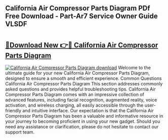 ## California Air Compressor Parts Diagram PDf Free Download - Part-Ar7 Service Owner Guide VLSDF

# <h2><a href="http://dfhuhte.blite.top/?on=California+Air+Compressor+Parts+Diagram">🔗Download New 👉🔴 California Air Compressor Parts Diagram</a></h2>

[![California Air Compressor Parts Diagram download](https://i.imgur.com/lujVjoI.png)](http://dfhuhte.blite.top/?on=California+Air+Compressor+Parts+Diagram)
Welcome to the ultimate guide for your new California Air Compressor Parts Diagram, designed to ensure a smooth and efficient experience. Common Questions California Air Compressor Parts Diagram This section addresses commonly asked questions and provides helpful troubleshooting tips. California Air Compressor Parts Diagram comes with an impressive collection of advanced features, including facial recognition, augmented reality, voice activation, and wireless charging, all easily accessible through the user-friendly and intuitive interface. Our expectation is that the California Air Compressor Parts Diagram has been a valuable and informative resource in your journey to becoming proficient in using your new gadget. Should you need any assistance or clarification, please do not hesitate to contact our support team.
